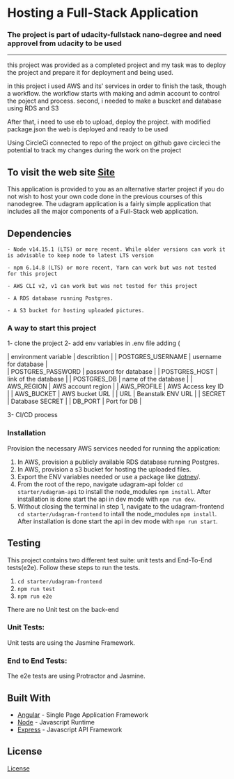 # Hosting a Full-Stack Application

### **The project is part of udacity-fullstack nano-degree and need approvel from udacity to be used**

---

this project was provided as a completed project and my task was to deploy the project and prepare it for deployment and being used.

in this project i used AWS and its' services in order to finish the task, though a workflow. the workflow starts with making and admin account to control the poject and process. second, i needed to make a buscket and database using RDS and S3

After that, i need to use eb to upload, deploy the project. with modified package.json the web is deployed and ready to be used

Using CircleCi connected to repo of the project on github gave circleci the potential to track my changes during the work on the project

## To visit the web site [Site](http://hamza-udagram.s3-website-us-east-1.amazonaws.com) 

This application is provided to you as an alternative starter project if you do not wish to host your own code done in the previous courses of this nanodegree. The udagram application is a fairly simple application that includes all the major components of a Full-Stack web application.

## Dependencies

```
- Node v14.15.1 (LTS) or more recent. While older versions can work it is advisable to keep node to latest LTS version

- npm 6.14.8 (LTS) or more recent, Yarn can work but was not tested for this project

- AWS CLI v2, v1 can work but was not tested for this project

- A RDS database running Postgres.

- A S3 bucket for hosting uploaded pictures.

```

### A way to start this project
1- clone the project
2- add env variables in .env file adding (

| environment variable | describtion |
| POSTGRES_USERNAME | username for database |   
| POSTGRES_PASSWORD | password for database |
| POSTGRES_HOST | link of the database |
| POSTGRES_DB | name of the database |
| AWS_REGION | AWS account region |
| AWS_PROFILE | AWS Access key ID |
| AWS_BUCKET | AWS bucket URL |
| URL | Beanstalk ENV URL |
| SECRET | Database SECRET |
| DB_PORT | Port for DB |

3- CI/CD process 

### Installation

Provision the necessary AWS services needed for running the application:

1. In AWS, provision a publicly available RDS database running Postgres. <Place holder for link to classroom article>
1. In AWS, provision a s3 bucket for hosting the uploaded files. <Place holder for tlink to classroom article>
1. Export the ENV variables needed or use a package like [dotnev](https://www.npmjs.com/package/dotenv)/.
1. From the root of the repo, navigate udagram-api folder `cd starter/udagram-api` to install the node_modules `npm install`. After installation is done start the api in dev mode with `npm run dev`.
1. Without closing the terminal in step 1, navigate to the udagram-frontend `cd starter/udagram-frontend` to intall the node_modules `npm install`. After installation is done start the api in dev mode with `npm run start`.

## Testing

This project contains two different test suite: unit tests and End-To-End tests(e2e). Follow these steps to run the tests.

1. `cd starter/udagram-frontend`
1. `npm run test`
1. `npm run e2e`

There are no Unit test on the back-end

### Unit Tests:

Unit tests are using the Jasmine Framework.

### End to End Tests:

The e2e tests are using Protractor and Jasmine.

## Built With

- [Angular](https://angular.io/) - Single Page Application Framework
- [Node](https://nodejs.org) - Javascript Runtime
- [Express](https://expressjs.com/) - Javascript API Framework

## License

[License](LICENSE.txt)
